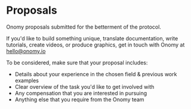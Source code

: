# Proposals

Onomy proposals submitted for the betterment of the protocol.&#x20;

If you'd like to build something unique, translate documentation, write tutorials, create videos, or produce graphics, get in touch with Onomy at [hello@onomy.io](mailto:hello@onomy.io)

To be considered, make sure that your proposal includes:&#x20;

* Details about your experience in the chosen field & previous work examples
* Clear overview of the task you'd like to get involved with&#x20;
* Any compensation that you are interested in pursuing
* Anything else that you require from the Onomy team

